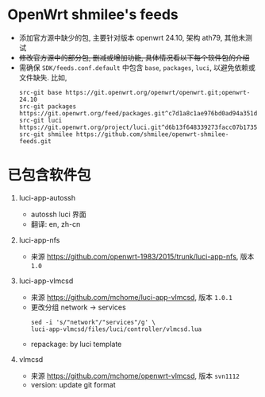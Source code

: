 # OpenWrt shmilee's feeds

* 添加官方源中缺少的包,
  主要针对版本 openwrt 24.10, 架构 ath79, 其他未测试
* ~~修改官方源中的部分包, 删减或增加功能, 具体情况看以下每个软件包的介绍~~
* 需确保 `SDK/feeds.conf.default` 中包含 `base`, `packages`, `luci`,
  以避免依赖或文件缺失. 比如,
  ```
  src-git base https://git.openwrt.org/openwrt/openwrt.git;openwrt-24.10
  src-git packages https://git.openwrt.org/feed/packages.git^c7d1a8c1ae976bd0ad94a351d82ee8fbf16a81f0
  src-git luci https://git.openwrt.org/project/luci.git^d6b13f648339273facc07b173546ace459c1cabe
  src-git shmilee https://github.com/shmilee/openwrt-shmilee-feeds.git
  ```

# 已包含软件包

1. luci-app-autossh
    * autossh luci 界面
    * 翻译: en, zh-cn

2. luci-app-nfs
    * 来源 https://github.com/openwrt-1983/2015/trunk/luci-app-nfs, 版本 `1.0`

3. luci-app-vlmcsd
    * 来源 https://github.com/mchome/luci-app-vlmcsd, 版本 `1.0.1`
    * 更改分组 network -> services
      ```
      sed -i 's/"network"/"services"/g' \
      luci-app-vlmcsd/files/luci/controller/vlmcsd.lua
      ```
    * repackage: by luci template

4. vlmcsd
    * 来源 https://github.com/mchome/openwrt-vlmcsd, 版本 `svn1112`
    * version: update git format

